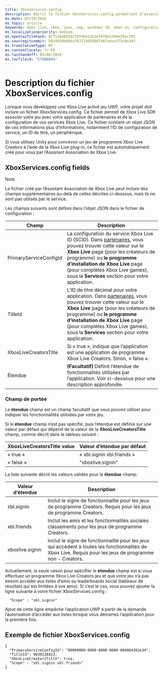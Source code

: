 ```yaml
---
title: XboxServices.config
description: Décrit le fichier XboxServices.config permettant d’associer votre jeu UWP avec une configuration de Xbox Live.
ms.date: 03/29/2018
ms.topic: article
keywords: Xbox live, xbox, jeux, uwp, windows 10, xbox un, configuration du service, xboxservices.config
ms.localizationpriority: medium
ms.openlocfilehash: 8ff538d691627bf4bb12b3ef6f8b1360e59ac701
ms.sourcegitcommit: b034650b684a767274d5d88746faeea373c8e34f
ms.translationtype: MT
ms.contentlocale: fr-FR
ms.lasthandoff: 03/06/2019
ms.locfileid: "57606684"
---
```

# <a name="xboxservicesconfig-file-description"></a>Description du fichier XboxServices.config

Lorsque vous développez une Xbox Live activé jeu UWP, votre projet doit inclure un fichier XboxServices.config.  Ce fichier permet de Xbox Live SDK associer votre jeu avec votre application de partenaires et de la configuration de vos services Xbox Live. Ce fichier contient un objet JSON de ces informations plus d’informations, notamment l’ID de configuration de service, un ID de titre, un périphérique.

Si vous utilisez Unity pour concevoir un jeu de programme Xbox Live Creators à l’aide de la Xbox Live plug-in, ce fichier est automatiquement créé pour vous par l’Assistant Association de Xbox Live.

## <a name="xboxservicesconfig-fields"></a>XboxServices.config fields

>[!NOTE]
> Le fichier créé par l’Assistant Association de Xbox Live peut inclure des champs supplémentaires au-delà de celles décrites ci-dessous, mais ils ne sont pas utilisés par le service.

Les champs suivants sont définis dans l’objet JSON dans le fichier de configuration :

Champ | Description
--- | ---
PrimaryServiceConfigId  |  La configuration du service Xbox Live ID (SCID). Dans [partenaires](https://partner.microsoft.com/dashboard), vous pouvez trouver cette valeur sur le **Xbox Live** page (pour les créateurs de programme) ou **le programme d’installation de Xbox Live** page (pour complètes Xbox Live games), sous la **Services** section pour votre application.
TitleId  |  L’ID de titre décimal pour votre application. Dans [partenaires](https://partner.microsoft.com/dashboard), vous pouvez trouver cette valeur sur le **Xbox Live** page (pour les créateurs de programme) ou **le programme d’installation de Xbox Live** page (pour complètes Xbox Live games), sous la **Services** section pour votre application.
XboxLiveCreatorsTitle  |  Si « true », indique que l’application est une application de programme Xbox Live Creators. Sinon, « false ».
Étendue  |  **(Facultatif)**  Définit l’étendue de fonctionnalités utilisées par l’application. Voir ci-dessous pour une description approfondie.

### <a name="scope-field"></a>Champ de portée

Le **étendue** champ est un champ facultatif que vous pouvez utiliser pour indiquer les fonctionnalités utilisées par votre jeu.


Si le **étendue** champ n’est pas spécifié, puis l’étendue est définie sur une valeur par défaut qui dépend de la valeur de la **XboxLiveCreatorsTitle** champ, comme décrit dans le tableau suivant :

XboxLiveCreatorsTitle value | Valeur d’étendue par défaut
--- | ---
« true »  |  « xbl.signin xbl.friends »
« false »  |  "xboxlive.signin"



La liste suivante décrit les valeurs valides pour le **étendue** champ.

Valeur d’étendue | Description
--- | ---
xbl.signin  | Inclut le signe de fonctionnalité pour les jeux de programme Creators. Requis pour les jeux de programme Creators.
xbl.friends | Inclut les amis et les fonctionnalités sociales classements pour les jeux de programme Creators.
xboxlive.signin | Inclut le signe de fonctionnalité pour les jeux qui accèdent à toutes les fonctionnalités de Xbox Live. Requis pour les jeux de programme non - Creators.

Actuellement, la seule raison pour spécifier le **étendue** champ est si vous effectuez un programme Xbox Live Creators jeu et que votre jeu n’a pas besoin accéder aux listes d’amis ou leaderboards social (tableaux de résultats qui est limitées à vos amis). Si c’est le cas, vous pouvez ajouter la ligne suivante à votre fichier XboxServices.config :

```
  "Scope" : "xbl.signin"
```

Ajout de cette ligne empêche l’application UWP à partir de la demande l’autorisation d’accéder aux listes lorsque vous démarrez l’application pour la première fois.

## <a name="example-xboxservicesconfig-file"></a>Exemple de fichier XboxServices.config

```
{
  "PrimaryServiceConfigId": "00000000-0000-0000-0000-000064382e34",
  "TitleId": 9039138423,
  "XboxLiveCreatorsTitle": true,
  "Scope" : "xbl.signin xbl.friends"
}
```
